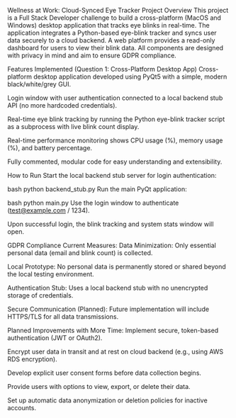 Wellness at Work: Cloud-Synced Eye Tracker
Project Overview
This project is a Full Stack Developer challenge to build a cross-platform (MacOS and Windows) desktop application that tracks eye blinks in real-time. The application integrates a Python-based eye-blink tracker and syncs user data securely to a cloud backend. A web platform provides a read-only dashboard for users to view their blink data. All components are designed with privacy in mind and aim to ensure GDPR compliance.

Features Implemented (Question 1: Cross-Platform Desktop App)
Cross-platform desktop application developed using PyQt5 with a simple, modern black/white/grey GUI.

Login window with user authentication connected to a local backend stub API (no more hardcoded credentials).

Real-time eye blink tracking by running the Python eye-blink tracker script as a subprocess with live blink count display.

Real-time performance monitoring shows CPU usage (%), memory usage (%), and battery percentage.

Fully commented, modular code for easy understanding and extensibility.

How to Run
Start the local backend stub server for login authentication:

bash
python backend_stub.py
Run the main PyQt application:

bash
python main.py
Use the login window to authenticate (test@example.com / 1234).

Upon successful login, the blink tracking and system stats window will open.

GDPR Compliance
Current Measures:
Data Minimization: Only essential personal data (email and blink count) is collected.

Local Prototype: No personal data is permanently stored or shared beyond the local testing environment.

Authentication Stub: Uses a local backend stub with no unencrypted storage of credentials.

Secure Communication (Planned): Future implementation will include HTTPS/TLS for all data transmissions.

Planned Improvements with More Time:
Implement secure, token-based authentication (JWT or OAuth2).

Encrypt user data in transit and at rest on cloud backend (e.g., using AWS RDS encryption).

Develop explicit user consent forms before data collection begins.

Provide users with options to view, export, or delete their data.

Set up automatic data anonymization or deletion policies for inactive accounts.

